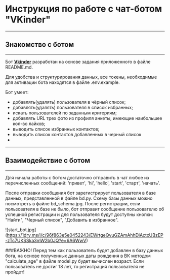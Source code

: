# Инструкция по работе с чат-ботом "VKinder"

______________________________________________________________

## Знакомство с ботом

______________________________________________________________

Бот <b><u>Vkinder</u></b> разработан на основе задания приложенного в файле README.md.

Для удобства и структурирования данных, все токены, необходимые для активации бота находятся в файле .env.example.

Бот умеет:

- добавлять(удалять) пользователя в чёрный список;
- добавлять(удалять) пользователя в список избранных;
- искать пользователей по заданным критериям;
- добавлять URL трех фото из профиля анкеты, имеющие наибольшее кол-во лайков;
- выводить список избранных контактов;
- выводить список контактов добавленных в черный список
- 
______________________________________________________________

## Взаимодействие с ботом

______________________________________________________________
Для начала работы с ботом достаточно отправить в чат любое из перечисленных сообщений: 'привет', 'hi', 'hello',
'start', 'старт', 'начать'.

После отправки сообщения бот зарегистрирует пользователя в базе данных, представленной в файле bd.py. Схему базы данных
можно посмотреть в файле bd_schema.jpg. После регистрации, если пользователя в базе не было, бот отправит сообщение 
пользователю об успешной регистрации и для пользователя будут доступны кнопки: "Найти", "Черный список", "Добавить в 
избранное".

![start_bot.jpg] (https://1drv.ms/i/c/96f863e5e0452243/EWrtgeQvuGZAmAhhDiActxUBzEP-zTc7UKSSka3mW2b0JQ?e=6A6WwV)

###ВАЖНО! Перед тем как пользователь будет добавлен в базу данных бота, на основе полученных данных даты рождения в ВК 
методом "calculate_age" в файле model.py будет вычислен возраст. Если пользователь не достиг 18 лет, то регистрация 
пользователя не пройдет!
